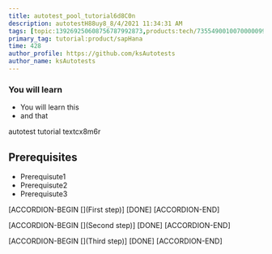 ```yaml
---
title: autotest_pool_tutorial6d8C0n
description: autotestH88uy8_8/4/2021 11:34:31 AM
tags: [topic:139269250608756787992873,products:tech/73554900100700000996,tutorial:experience/advanced]
primary_tag: tutorial:product/sapHana
time: 428
author_profile: https://github.com/ksAutotests
author_name: ksAutotests
---
```

### You will learn
- You will learn this
- and that

autotest tutorial textcx8m6r

## Prerequisites
- Prerequisute1
- Prerequisute2
- Prerequisute3

[ACCORDION-BEGIN [](First step)]
[DONE]
[ACCORDION-END]

[ACCORDION-BEGIN [](Second step)]
[DONE]
[ACCORDION-END]

[ACCORDION-BEGIN [](Third step)]
[DONE]
[ACCORDION-END]

